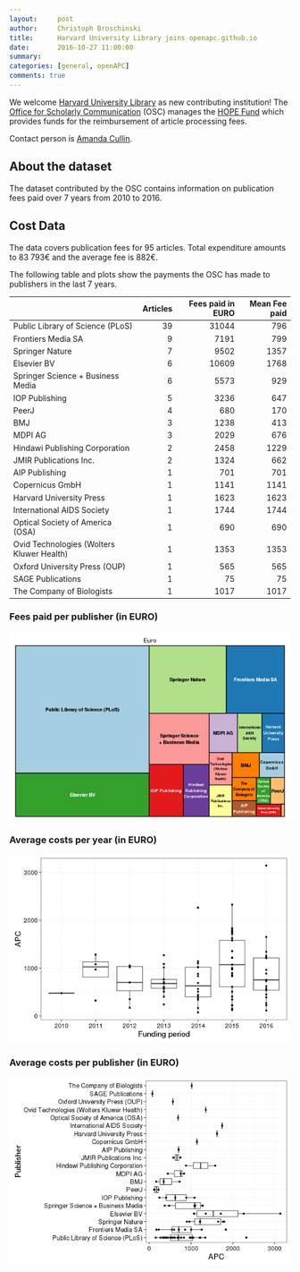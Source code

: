 ```yaml
---
layout:     post
author:     Christoph Broschinski
title:      Harvard University Library joins openapc.github.io
date:       2016-10-27 11:00:00
summary:    
categories: [general, openAPC]
comments: true
---
```





We welcome [Harvard University Library](http://library.harvard.edu/) as new contributing institution! The [Office for Scholarly Communication](https://osc.hul.harvard.edu/about/) (OSC) manages the [HOPE Fund](https://osc.hul.harvard.edu/programs/hope/) which provides funds for the reimbursement of article processing fees.

Contact person is [Amanda Cullin](amanda_cullin@harvard.edu).

## About the dataset

The dataset contributed by the OSC contains information on publication fees paid over 7 years from 2010 to 2016. 

## Cost Data



The data covers publication fees for 95 articles. Total expenditure amounts to 83 793€ and the average fee is 882€.

The following table and plots show the payments the OSC has made to publishers in the last 7 years.


|                                          | Articles| Fees paid in EURO| Mean Fee paid|
|:-----------------------------------------|--------:|-----------------:|-------------:|
|Public Library of Science (PLoS)          |       39|             31044|           796|
|Frontiers Media SA                        |        9|              7191|           799|
|Springer Nature                           |        7|              9502|          1357|
|Elsevier BV                               |        6|             10609|          1768|
|Springer Science + Business Media         |        6|              5573|           929|
|IOP Publishing                            |        5|              3236|           647|
|PeerJ                                     |        4|               680|           170|
|BMJ                                       |        3|              1238|           413|
|MDPI AG                                   |        3|              2029|           676|
|Hindawi Publishing Corporation            |        2|              2458|          1229|
|JMIR Publications Inc.                    |        2|              1324|           662|
|AIP Publishing                            |        1|               701|           701|
|Copernicus GmbH                           |        1|              1141|          1141|
|Harvard University Press                  |        1|              1623|          1623|
|International AIDS Society                |        1|              1744|          1744|
|Optical Society of America (OSA)          |        1|               690|           690|
|Ovid Technologies (Wolters Kluwer Health) |        1|              1353|          1353|
|Oxford University Press (OUP)             |        1|               565|           565|
|SAGE Publications                         |        1|                75|            75|
|The Company of Biologists                 |        1|              1017|          1017|

### Fees paid per publisher (in EURO)

![plot of chunk tree_harvard_2016_10_27_full](/figure/tree_harvard_2016_10_27_full-1.png)

###  Average costs per year (in EURO)

![plot of chunk box_harvard_2016_10_27_year_full](/figure/box_harvard_2016_10_27_year_full-1.png)

###  Average costs per publisher (in EURO)

![plot of chunk box_harvard_2016_10_27_publisher_full](/figure/box_harvard_2016_10_27_publisher_full-1.png)
